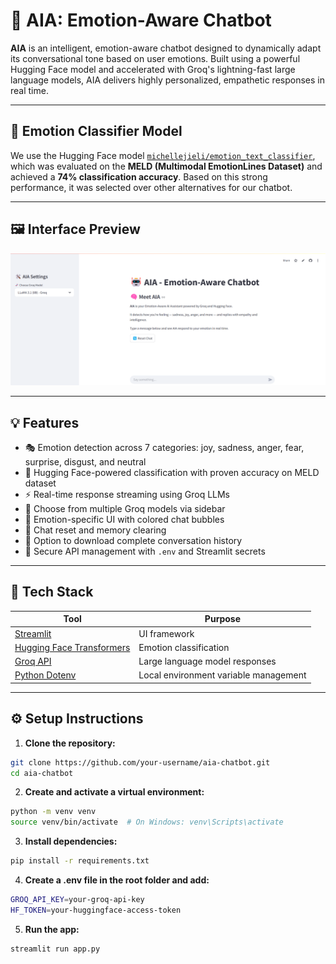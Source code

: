 # 🤖 AIA: Emotion-Aware Chatbot

**AIA** is an intelligent, emotion-aware chatbot designed to dynamically adapt its conversational tone based on user emotions. Built using a powerful Hugging Face model and accelerated with Groq's lightning-fast large language models, AIA delivers highly personalized, empathetic responses in real time.

---

## 🧠 Emotion Classifier Model

We use the Hugging Face model [`michellejieli/emotion_text_classifier`](https://huggingface.co/michellejieli/emotion_text_classifier), which was evaluated on the **MELD (Multimodal EmotionLines Dataset)** and achieved a **74% classification accuracy**. Based on this strong performance, it was selected over other alternatives for our chatbot.

---

## 🖼️ Interface Preview

![AIA Chatbot Interface](assets/aia-interface.png)

---

## 💡 Features

- 🎭 Emotion detection across 7 categories: joy, sadness, anger, fear, surprise, disgust, and neutral
- 🧠 Hugging Face-powered classification with proven accuracy on MELD dataset
- ⚡ Real-time response streaming using Groq LLMs
- 🧬 Choose from multiple Groq models via sidebar
- 🎨 Emotion-specific UI with colored chat bubbles
- 🔄 Chat reset and memory clearing
- 💾 Option to download complete conversation history
- 🔐 Secure API management with `.env` and Streamlit secrets

---

## 🚀 Tech Stack

| Tool | Purpose |
|------|---------|
| [Streamlit](https://streamlit.io) | UI framework |
| [Hugging Face Transformers](https://huggingface.co/transformers) | Emotion classification |
| [Groq API](https://groq.com) | Large language model responses |
| [Python Dotenv](https://pypi.org/project/python-dotenv/) | Local environment variable management |

---

## ⚙️ Setup Instructions

1. **Clone the repository:**

```bash
git clone https://github.com/your-username/aia-chatbot.git
cd aia-chatbot

```

2. **Create and activate a virtual environment:**

```bash
python -m venv venv
source venv/bin/activate  # On Windows: venv\Scripts\activate
```
3. **Install dependencies:**

```bash
pip install -r requirements.txt
```

4. **Create a .env file in the root folder and add:**

```bash
GROQ_API_KEY=your-groq-api-key
HF_TOKEN=your-huggingface-access-token
```

5. **Run the app:**

```bash
streamlit run app.py
```
